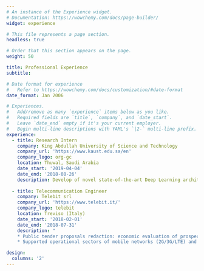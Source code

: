 ```yaml
---
# An instance of the Experience widget.
# Documentation: https://wowchemy.com/docs/page-builder/
widget: experience

# This file represents a page section.
headless: true

# Order that this section appears on the page.
weight: 50

title: Professional Experience
subtitle:

# Date format for experience
#   Refer to https://wowchemy.com/docs/customization/#date-format
date_format: Jan 2006

# Experiences.
#   Add/remove as many `experience` items below as you like.
#   Required fields are `title`, `company`, and `date_start`.
#   Leave `date_end` empty if it's your current employer.
#   Begin multi-line descriptions with YAML's `|2-` multi-line prefix.
experience:
  - title: Research Intern
    company: King Abdullah University of Science and Technology
    company_url: 'https://www.kaust.edu.sa/en'
    company_logo: org-gc
    location: Thuwal, Saudi Arabia
    date_start: '2019-04-04'
    date_end: '2018-08-26'
    description: Develop of novel state-of-the-art Deep Learning architectures to address challenging Computer Vision problems.
        
  - title: Telecommunication Engineer
    company: Telebit srl
    company_url: 'https://www.telebit.it/'
    company_logo: telebit
    location: Treviso (Italy)
    date_start: '2018-02-01'
    date_end: '2018-07-31'
    description: "
    * Public tender proposals redaction: economic evaluation of prospect projects by analisys project's technical aspects. 
    * Supported operational sectors of mobile networks (2G/3G/LTE) and fixed networks (Fiber optics)."

design:
  columns: '2'
---
```

